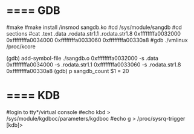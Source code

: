  ====
 GDB
 ====
 #make
 #make install /insmod sangdb.ko
 #cd /sys/module/sangdb
 #cd sections
 #cat .text .data .rodata.str1.1 .rodata.str1.8
 0xffffffffa0032000
 0xffffffffa0034000
 0xffffffffa0033060
 0xffffffffa00330a8
 #gdb ./vmlinux /proc/kcore
 
 (gdb) add-symbol-file ./sangdb.o 0xffffffffa0032000 -s .data 0xffffffffa0034000 -s .rodata.str1.1 0xffffffffa0033060  -s .rodata.str1.8 0xffffffffa00330a8
 (gdb) p sangdb_count 
 $1 = 20


 ====
 KDB
 ====
 #login to tty*/virtual console
 #echo kbd > /sys/module/kgdboc/parameters/kgdboc
 #echo g > /proc/sysrq-trigger
 [kdb]> 
